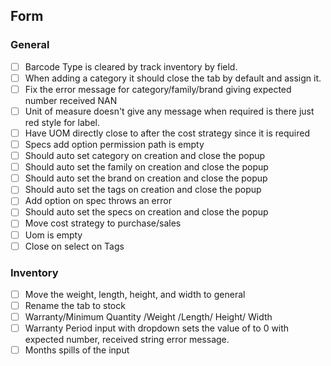 ## Form
### General
- [ ] Barcode Type is cleared by track inventory by field.
- [ ] When adding a category it should close the tab by default and assign it.
- [ ] Fix the error message for category/family/brand giving expected number received NAN
- [ ] Unit of measure doesn't give any message when required is there just red style for label.
- [ ] Have UOM directly close to after the cost strategy since it is required
- [ ] Specs add option permission path is empty
- [ ] Should auto set category on creation and close the popup
- [ ] Should auto set the family on creation and close the popup
- [ ] Should auto set the brand on creation and close the popup 
- [ ] Should auto set the tags on creation and close the popup
- [ ] Add option on spec throws an error
- [ ] Should auto set the specs on creation and close the popup
- [ ] Move cost strategy to purchase/sales
- [ ] Uom is empty
- [ ] Close on select on Tags

### Inventory
- [ ] Move the weight, length, height, and width to general
- [ ] Rename the tab to stock
- [ ] Warranty/Minimum Quantity /Weight /Length/ Height/ Width
- [ ] Warranty Period input with dropdown sets the value of to 0 with expected number, received string error message.
- [ ] Months spills of the input